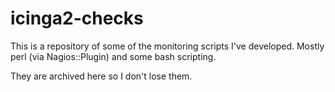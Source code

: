 # icinga2-checks
This is a repository of some of the monitoring scripts I've developed.
Mostly perl (via Nagios::Plugin) and some bash scripting.

They are archived here so I don't lose them.
